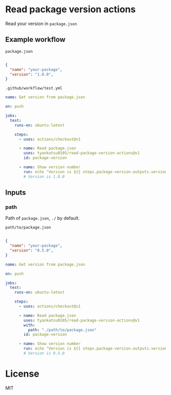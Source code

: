# Read package version actions

Read your version in `package.json`

## Example workflow

`package.json`
```json

{
  "name": "your-package",
  "version": "1.0.0",
}
```

`.github/workflow/test.yml`
```yml
name: Get version from package.json

on: push

jobs:
  test:
    runs-on: ubuntu-latest

    steps:
      - uses: actions/checkout@v1

      - name: Read package.json
        uses: tyankatsu0105/read-package-version-actions@v1
        id: package-version

      - name: Show version number
        run: echo "Version is ${{ steps.package-version.outputs.version }}"
        # Version is 1.0.0
```

## Inputs

### path

Path of `package.json`, `./` by default.

`path/to/package.json`
```json

{
  "name": "your-package",
  "version": "0.5.0",
}
```

```yml
name: Get version from package.json

on: push

jobs:
  test:
    runs-on: ubuntu-latest

    steps:
      - uses: actions/checkout@v1

      - name: Read package.json
        uses: tyankatsu0105/read-package-version-actions@v1
        with: 
          path: "./path/to/package.json"
        id: package-version

      - name: Show version number
        run: echo "Version is ${{ steps.package-version.outputs.version }}"
        # Version is 0.5.0
```

# License

MIT